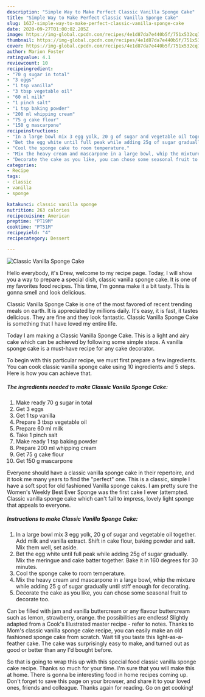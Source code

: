 ```yaml
---
description: "Simple Way to Make Perfect Classic Vanilla Sponge Cake"
title: "Simple Way to Make Perfect Classic Vanilla Sponge Cake"
slug: 1637-simple-way-to-make-perfect-classic-vanilla-sponge-cake
date: 2020-09-27T01:00:02.205Z
image: https://img-global.cpcdn.com/recipes/4e1d87da7e440b5f/751x532cq70/classic-vanilla-sponge-cake-recipe-main-photo.jpg
thumbnail: https://img-global.cpcdn.com/recipes/4e1d87da7e440b5f/751x532cq70/classic-vanilla-sponge-cake-recipe-main-photo.jpg
cover: https://img-global.cpcdn.com/recipes/4e1d87da7e440b5f/751x532cq70/classic-vanilla-sponge-cake-recipe-main-photo.jpg
author: Marion Foster
ratingvalue: 4.1
reviewcount: 10
recipeingredient:
- "70 g sugar in total"
- "3 eggs"
- "1 tsp vanilla"
- "3 tbsp vegetable oil"
- "60 ml milk"
- "1 pinch salt"
- "1 tsp baking powder"
- "200 ml whipping cream"
- "75 g cake flour"
- "150 g mascarpone"
recipeinstructions:
- "In a large bowl mix 3 egg yolk, 20 g of sugar and vegetable oil together. Add milk and vanilla extract. Shift in cake flour, baking powder and salt. Mix them well, set aside."
- "Bet the egg white until full peak while adding 25g of sugar gradually. Mix the meringue and cake batter together. Bake it in 160 degrees for 30 minutes."
- "Cool the sponge cake to room temperature."
- "Mix the heavy cream and mascarpone in a large bowl, whip the mixture while adding 25 g of sugar gradually until stiff enough for decorating."
- "Decorate the cake as you like, you can chose some seasonal fruit to decorate too."
categories:
- Recipe
tags:
- classic
- vanilla
- sponge

katakunci: classic vanilla sponge 
nutrition: 263 calories
recipecuisine: American
preptime: "PT19M"
cooktime: "PT51M"
recipeyield: "4"
recipecategory: Dessert

---
```



![Classic Vanilla Sponge Cake](https://img-global.cpcdn.com/recipes/4e1d87da7e440b5f/751x532cq70/classic-vanilla-sponge-cake-recipe-main-photo.jpg)

Hello everybody, it's Drew, welcome to my recipe page. Today, I will show you a way to prepare a special dish, classic vanilla sponge cake. It is one of my favorites food recipes. This time, I'm gonna make it a bit tasty. This is gonna smell and look delicious.

Classic Vanilla Sponge Cake is one of the most favored of recent trending meals on earth. It is appreciated by millions daily. It's easy, it is fast, it tastes delicious. They are fine and they look fantastic. Classic Vanilla Sponge Cake is something that I have loved my entire life.

Today I am making a Classic Vanilla Sponge Cake. This is a light and airy cake which can be achieved by following some simple steps. A vanilla sponge cake is a must-have recipe for any cake decorator.


To begin with this particular recipe, we must first prepare a few ingredients. You can cook classic vanilla sponge cake using 10 ingredients and 5 steps. Here is how you can achieve that.

<!--inarticleads1-->

##### The ingredients needed to make Classic Vanilla Sponge Cake:

1. Make ready 70 g sugar in total
1. Get 3 eggs
1. Get 1 tsp vanilla
1. Prepare 3 tbsp vegetable oil
1. Prepare 60 ml milk
1. Take 1 pinch salt
1. Make ready 1 tsp baking powder
1. Prepare 200 ml whipping cream
1. Get 75 g cake flour
1. Get 150 g mascarpone


Everyone should have a classic vanilla sponge cake in their repertoire, and it took me many years to find the &#34;perfect&#34; one. This is a classic, simple I have a soft spot for old fashioned Vanilla sponge cakes. I am pretty sure the Women&#39;s Weekly Best Ever Sponge was the first cake I ever (attempted. Classic vanilla sponge cake which can&#39;t fail to impress, lovely light sponge that appeals to everyone. 

<!--inarticleads2-->

##### Instructions to make Classic Vanilla Sponge Cake:

1. In a large bowl mix 3 egg yolk, 20 g of sugar and vegetable oil together. Add milk and vanilla extract. Shift in cake flour, baking powder and salt. Mix them well, set aside.
1. Bet the egg white until full peak while adding 25g of sugar gradually. Mix the meringue and cake batter together. Bake it in 160 degrees for 30 minutes.
1. Cool the sponge cake to room temperature.
1. Mix the heavy cream and mascarpone in a large bowl, whip the mixture while adding 25 g of sugar gradually until stiff enough for decorating.
1. Decorate the cake as you like, you can chose some seasonal fruit to decorate too.


Can be filled with jam and vanilla buttercream or any flavour buttercream such as lemon, strawberry, orange. the possibilities are endless! Slightly adapted from a Cook&#39;s Illustrated master recipe - refer to notes. Thanks to Mom&#39;s classic vanilla sponge cake recipe, you can easily make an old fashioned sponge cake from scratch. Wait till you taste this light-as-a-feather cake. The cake was surprisingly easy to make, and turned out as good or better than any I&#39;d bought before. 

So that is going to wrap this up with this special food classic vanilla sponge cake recipe. Thanks so much for your time. I'm sure that you will make this at home. There is gonna be interesting food in home recipes coming up. Don't forget to save this page on your browser, and share it to your loved ones, friends and colleague. Thanks again for reading. Go on get cooking!

